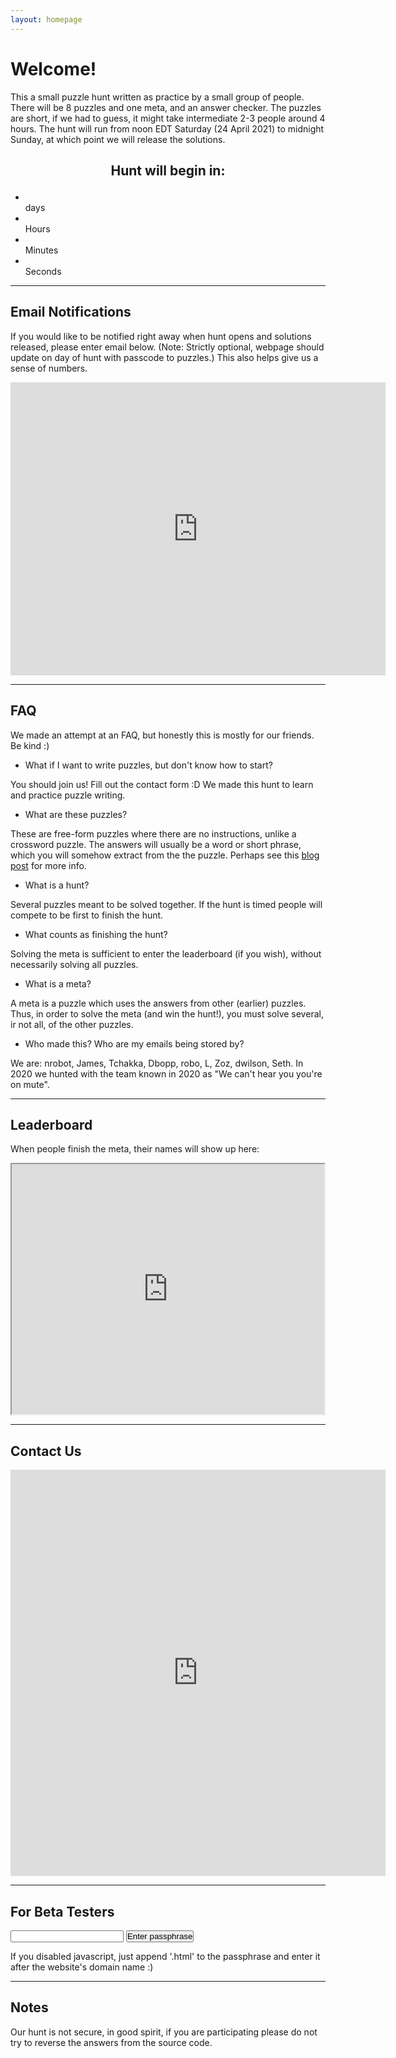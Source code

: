 ```yaml
---
layout: homepage 
---
```


<!-- Text can be **bold**, _italic_, or ~~strikethrough~~ -->
<!--- ![Octocat](https://github.githubassets.com/images/icons/emoji/octocat.png) -->

# Welcome!

This a small puzzle hunt written as practice by a small group of people. There
will be 8 puzzles and one meta, and an answer checker. The puzzles are short, if
we had to guess, it might take intermediate 2-3 people around 4 hours. 
The hunt will run from noon EDT Saturday (24 April 2021) to midnight Sunday, at which point we will
release the solutions.

<h2><p style="text-align: center;">Hunt will begin in:</p></h2>
<div class="countdown" id="countdown">
<ul>
<li><span id="days"></span><br>days</li>
<li><span id="hours"></span><br>Hours</li>
<li><span id="minutes"></span><br>Minutes</li>
<li><span id="seconds"></span><br>Seconds</li>
</ul>
</div>

---

## Email Notifications 

If you would like to be notified right away when hunt opens and solutions
released, please enter email below. (Note: Strictly optional, webpage should
update on day of hunt with passcode to puzzles.) This also helps give us a sense
of numbers.

<iframe
src="https://docs.google.com/forms/d/e/1FAIpQLSddbKOTJN2E_08dYiGlicGEMlBbXj4gFeyfdSeHHt9oPgk2MQ/viewform?embedded=true"
width="600" height="469" frameborder="0" marginheight="0"
marginwidth="0">Loading…</iframe>

---

## FAQ

We made an attempt at an FAQ, but honestly this is mostly for our friends. Be
kind :)

- What if I want to write puzzles, but don't know how to start?

You should join us! Fill out the contact form :D We made this hunt to learn and
practice puzzle writing.

- What are these puzzles?

These are free-form puzzles where there are no instructions, unlike a crossword
puzzle. The answers will usually be a word or short phrase, which you will
somehow extract from the the puzzle. Perhaps see this [blog
post](https://blog.vero.site/post/puzzlehunts) for more info.

- What is a hunt?

Several puzzles meant to be solved together. If the hunt is timed people will
compete to be first to finish the hunt.

- What counts as finishing the hunt?

Solving the meta is sufficient to enter the leaderboard (if you wish), without
necessarily solving all puzzles.

- What is a meta?

A meta is a puzzle which uses the answers from other (earlier) puzzles.
Thus, in order to solve the meta (and win the hunt!), you must solve several, ir
not all, of the other puzzles.

- Who made this? Who are my emails being stored by?

We are: nrobot, James, Tchakka, Dbopp, robo, L, Zoz, dwilson, Seth. In 2020 we
hunted with the team known in 2020 as "We can't hear you you're on mute".


---

## Leaderboard

When people finish the meta, their names will show up here:

<iframe src="https://docs.google.com/spreadsheets/d/e/2PACX-1vTx5MtV4QKFO5hq7QppPUx2qEvJV29TNfVR80uxloN7fPoFcjyl3qHpCY8d5ZBkIgfYlHJFldXvXIKN/pubhtml?gid=318061438&amp;single=true&amp;widget=true&amp;headers=false" width="500" height="400"></iframe>

---


## Contact Us

<iframe
src="https://docs.google.com/forms/d/e/1FAIpQLSecPTIR03lfSIbjxPjdts8dzLb5_fOnueDb78aLXT0z6CKyBw/viewform?embedded=true"
width="600" height="650" frameborder="0" marginheight="0"
marginwidth="0">Loading…</iframe>

---

## For Beta Testers

<!--[Link to another page](./another-page.html). -->


<form id="form" onsubmit="return false;">
<input style="padding:0px" type="text" id="submitpass" size="20"/>
<input style="padding:0px" type="submit" value='Enter passphrase' onclick="makeURL();" />
</form>
<div id='divurl'></div>
<noscript>
If you disabled javascript, just append '.html' to the passphrase and enter it
after the website's domain name :)
</noscript>
<br>

---

## Notes

Our hunt is not secure, in good spirit, if you are participating please do not
try to reverse the answers from the source code.

<script>
function makeURL() {
    passphrase = document.getElementById("submitpass").value;
    divurl = document.getElementById('divurl');
    html = '<br><h3>If the passphrase is correct, this URL will work: <br><br>';
    html += '<a href="' + String(passphrase) + '.html">Link</a>';
    html += '<br><br>Otherwise you wil get a 404 error</h3>'; 
    divurl.innerHTML = html;
}
</script>

